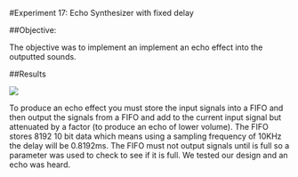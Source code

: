 #Experiment 17: Echo	Synthesizer	with	fixed	delay

##Objective:

The objective was to implement an implement an echo effect into the outputted sounds.

##Results

![](https://raw.githubusercontent.com/MohamedEihab/EE2-ELABS-VERI/master/screenshots/17a.png)

To produce an echo effect you must store the input signals into a FIFO and then output the signals from a FIFO and add to the current input signal but attenuated by a factor (to produce an echo of lower volume). The FIFO stores 8192 10 bit data which means using a sampling frequency of 10KHz the delay will be 0.8192ms. The FIFO must not output signals until is full so a parameter was used to check to see if it is full. We tested our design and an echo was heard.
